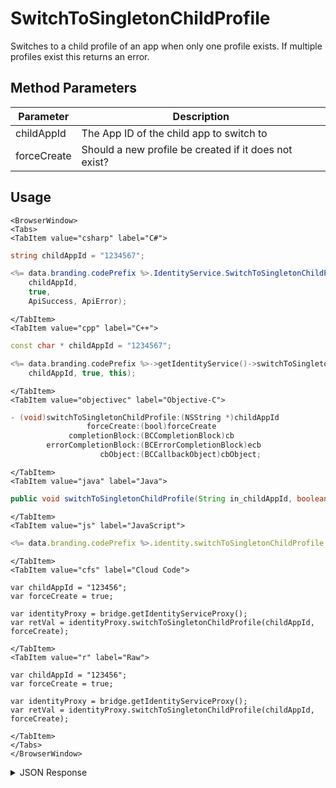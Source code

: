 # SwitchToSingletonChildProfile

Switches to a child profile of an app when only one profile exists. If multiple profiles exist this returns an error.

<PartialServop service_name="identity" operation_name="SWITCH_TO_CHILD_PROFILE" />

## Method Parameters
Parameter | Description
--------- | -----------
childAppId | The App ID of the child app to switch to
forceCreate | Should a new profile be created if it does not exist?

## Usage

```mdx-code-block
<BrowserWindow>
<Tabs>
<TabItem value="csharp" label="C#">
```

```csharp
string childAppId = "1234567";

<%= data.branding.codePrefix %>.IdentityService.SwitchToSingletonChildProfile(
    childAppId,
    true,
    ApiSuccess, ApiError);
```

```mdx-code-block
</TabItem>
<TabItem value="cpp" label="C++">
```

```cpp
const char * childAppId = "1234567";

<%= data.branding.codePrefix %>->getIdentityService()->switchToSingletonChildProfile(
    childAppId, true, this);
```

```mdx-code-block
</TabItem>
<TabItem value="objectivec" label="Objective-C">
```

```objectivec
- (void)switchToSingletonChildProfile:(NSString *)childAppId
                 forceCreate:(bool)forceCreate
             completionBlock:(BCCompletionBlock)cb
        errorCompletionBlock:(BCErrorCompletionBlock)ecb
                    cbObject:(BCCallbackObject)cbObject;
```

```mdx-code-block
</TabItem>
<TabItem value="java" label="Java">
```

```java
public void switchToSingletonChildProfile(String in_childAppId, boolean in_forceCreate, IServerCallback in_callback)
```

```mdx-code-block
</TabItem>
<TabItem value="js" label="JavaScript">
```

```javascript
<%= data.branding.codePrefix %>.identity.switchToSingletonChildProfile = function(childAppId, forceCreate, callback)
```

```mdx-code-block
</TabItem>
<TabItem value="cfs" label="Cloud Code">
```

```cfscript
var childAppId = "123456";
var forceCreate = true;

var identityProxy = bridge.getIdentityServiceProxy();
var retVal = identityProxy.switchToSingletonChildProfile(childAppId, forceCreate);
```

```mdx-code-block
</TabItem>
<TabItem value="r" label="Raw">
```

```cfscript
var childAppId = "123456";
var forceCreate = true;

var identityProxy = bridge.getIdentityServiceProxy();
var retVal = identityProxy.switchToSingletonChildProfile(childAppId, forceCreate);
```

```mdx-code-block
</TabItem>
</Tabs>
</BrowserWindow>
```

<details>
<summary>JSON Response</summary>

```json
{  
   "data":{  
      "abTestingId":93,
      "lastLogin":1558725462395,
      "server_time":1558725462431,
      "refundCount":0,
      "timeZoneOffset":-5,
      "experiencePoints":0,
      "createdAt":1558462162948,
      "parentProfileId":"08ae9b33-3e9d-43d5-835e-7915e0da0fca",
      "emailAddress":null,
      "experienceLevel":0,
      "countryCode":"CA",
      "vcClaimed":0,
      "currency":{  

      },
      "id":"e3bf5491-aed5-402c-8eb3-e218e77a58ff",
      "amountSpent":0,
      "parentCurrency":{  
         "Parent":{  

         }
      },
      "previousLogin":1558462162950,
      "playerName":"",
      "pictureUrl":null,
      "incoming_events":[  

      ],
      "languageCode":"en",
      "vcPurchased":0,
      "isTester":false,
      "loginCount":2,
      "xpCapped":false,
      "profileId":"e3bf5491-aed5-402c-8eb3-e218e77a58ff",
      "newUser":false,
      "sent_events":[  

      ],
      "rewards":{  
         "rewardDetails":{  

         },
         "currency":{  

         },
         "rewards":{  

         }
      },
      "switchToAppId":"12336",
      "statistics":{  

      }
   },
   "status":200
}
```
</details>

